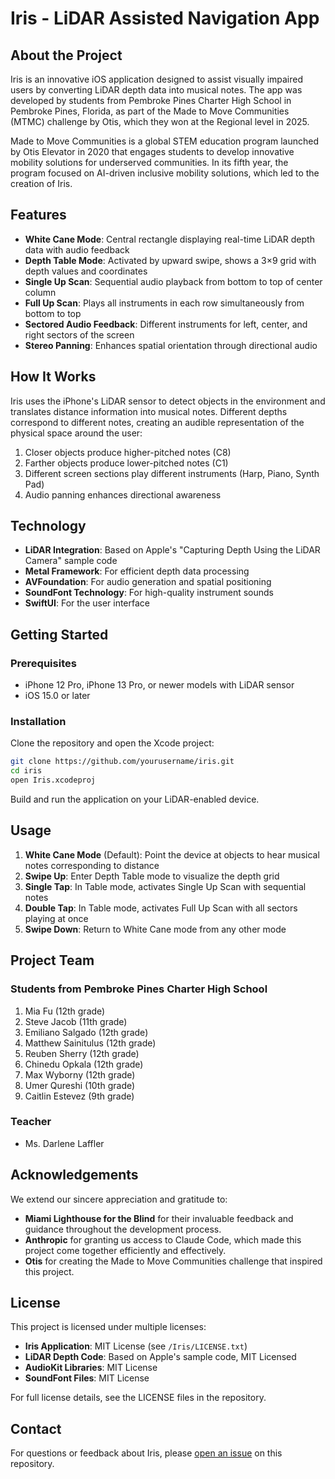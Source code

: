 # Iris - LiDAR Assisted Navigation App

## About the Project

Iris is an innovative iOS application designed to assist visually impaired users by converting LiDAR depth data into musical notes. The app was developed by students from Pembroke Pines Charter High School in Pembroke Pines, Florida, as part of the Made to Move Communities (MTMC) challenge by Otis, which they won at the Regional level in 2025.

Made to Move Communities is a global STEM education program launched by Otis Elevator in 2020 that engages students to develop innovative mobility solutions for underserved communities. In its fifth year, the program focused on AI-driven inclusive mobility solutions, which led to the creation of Iris.

## Features

- **White Cane Mode**: Central rectangle displaying real-time LiDAR depth data with audio feedback
- **Depth Table Mode**: Activated by upward swipe, shows a 3×9 grid with depth values and coordinates
- **Single Up Scan**: Sequential audio playback from bottom to top of center column
- **Full Up Scan**: Plays all instruments in each row simultaneously from bottom to top
- **Sectored Audio Feedback**: Different instruments for left, center, and right sectors of the screen
- **Stereo Panning**: Enhances spatial orientation through directional audio

## How It Works

Iris uses the iPhone's LiDAR sensor to detect objects in the environment and translates distance information into musical notes. Different depths correspond to different notes, creating an audible representation of the physical space around the user:

1. Closer objects produce higher-pitched notes (C8)
2. Farther objects produce lower-pitched notes (C1)
3. Different screen sections play different instruments (Harp, Piano, Synth Pad)
4. Audio panning enhances directional awareness

## Technology

- **LiDAR Integration**: Based on Apple's "Capturing Depth Using the LiDAR Camera" sample code
- **Metal Framework**: For efficient depth data processing
- **AVFoundation**: For audio generation and spatial positioning
- **SoundFont Technology**: For high-quality instrument sounds
- **SwiftUI**: For the user interface

## Getting Started

### Prerequisites

- iPhone 12 Pro, iPhone 13 Pro, or newer models with LiDAR sensor
- iOS 15.0 or later

### Installation

Clone the repository and open the Xcode project:

```bash
git clone https://github.com/yourusername/iris.git
cd iris
open Iris.xcodeproj
```

Build and run the application on your LiDAR-enabled device.

## Usage

1. **White Cane Mode** (Default): Point the device at objects to hear musical notes corresponding to distance
2. **Swipe Up**: Enter Depth Table mode to visualize the depth grid
3. **Single Tap**: In Table mode, activates Single Up Scan with sequential notes
4. **Double Tap**: In Table mode, activates Full Up Scan with all sectors playing at once
5. **Swipe Down**: Return to White Cane mode from any other mode

## Project Team

### Students from Pembroke Pines Charter High School
1. Mia Fu (12th grade)
2. Steve Jacob (11th grade)
3. Emiliano Salgado (12th grade)
4. Matthew Sainitulus (12th grade)
5. Reuben Sherry (12th grade)
6. Chinedu Opkala (12th grade)
7. Max Wyborny (12th grade)
8. Umer Qureshi (10th grade)
9. Caitlin Estevez (9th grade)

### Teacher
- Ms. Darlene Laffler

## Acknowledgements

We extend our sincere appreciation and gratitude to:

- **Miami Lighthouse for the Blind** for their invaluable feedback and guidance throughout the development process.
- **Anthropic** for granting us access to Claude Code, which made this project come together efficiently and effectively.
- **Otis** for creating the Made to Move Communities challenge that inspired this project.

## License

This project is licensed under multiple licenses:

- **Iris Application**: MIT License (see `/Iris/LICENSE.txt`)
- **LiDAR Depth Code**: Based on Apple's sample code, MIT Licensed
- **AudioKit Libraries**: MIT License
- **SoundFont Files**: MIT License

For full license details, see the LICENSE files in the repository.

## Contact

For questions or feedback about Iris, please [open an issue](https://github.com/yourusername/iris/issues) on this repository.
